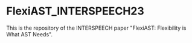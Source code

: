 # FlexiAST_INTERSPEECH23
This is the repository of the INTERSPEECH paper "FlexiAST: Flexibility is What AST Needs".
